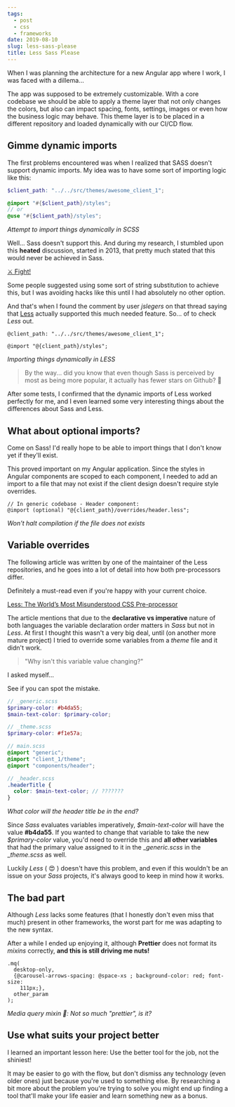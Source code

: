 ```yaml
---
tags:
  - post
  - css
  - frameworks
date: 2019-08-10
slug: less-sass-please
title: Less Sass Please
---
```


When I was planning the architecture for a new Angular app where I work, I was faced with a dillema...

The app was supposed to be extremely customizable. With a core codebase we should be able to apply a theme layer that not only changes the colors, but also can impact spacing, fonts, settings, images or even how the business logic may behave. This theme layer is to be placed in a different repository and loaded dynamically with our CI/CD flow.

## Gimme dynamic imports

The first problems encountered was when I realized that SASS doesn't support dynamic imports. My idea was to have some sort of importing logic like this:

```scss
$client_path: "../../src/themes/awesome_client_1";

@import "#{$client_path}/styles";
// or
@use "#{$client_path}/styles";
```

_Attempt to import things dynamically in SCSS_

Well... Sass doesn't support this. And during my research, I stumbled upon this **heated** discussion, started in 2013, that pretty much stated that this would never be achieved in Sass.

[⚔️ Fight!](https://github.com/sass/sass/issues/739)

Some people suggested using some sort of string substitution to achieve this, but I was avoiding hacks like this until I had absolutely no other option.

And that's when I found the comment by user _jslegers_ on that thread saying that [Less](http://www.lesscss.org) actually supported this much needed feature. So... of to check _Less_ out.

```less
@client_path: "../../src/themes/awesome_client_1";

@import "@{client_path}/styles";
```

_Importing things dynamically in LESS_

> By the way... did you know that even though Sass is perceived by most as being more popular, it actually has fewer stars on Github? 🤯

After some tests, I confirmed that the dynamic imports of Less worked perfectly for me, and I even learned some very interesting things about the differences about Sass and Less.

## What about optional imports?

Come on Sass! I'd really hope to be able to import things that I don't know yet if they'll exist.

This proved important on my Angular application. Since the styles in Angular components are scoped to each component, I needed to add an import to a file that may not exist if the client design doesn't require style overrides.

```less
// In generic codebase - Header component:
@import (optional) "@{client_path}/overrides/header.less";
```

_Won't halt compilation if the file does not exists_

## Variable overrides

The following article was written by one of the maintainer of the Less repositories, and he goes into a lot of detail into how both pre-processors differ.

Definitely a must-read even if you're happy with your current choice.

[Less: The World’s Most Misunderstood
CSS Pre-processor](https://getcrunch.co/2015/10/08/less-the-worlds-most-misunderstood-css-pre-processor/)

The article mentions that due to the **declarative vs imperative** nature of both languages the variable declaration order matters in _Sass_ but not in _Less_. At first I thought this wasn't a very big deal, until (on another more mature project) I tried to override some variables from a _theme_ file and it didn't work.

> "Why isn't this variable value changing?"

I asked myself...

See if you can spot the mistake.

```scss
// _generic.scss
$primary-color: #b4da55;
$main-text-color: $primary-color;

// _theme.scss
$primary-color: #f1e57a;

// main.scss
@import "generic";
@import "client_1/theme";
@import "components/header";

// _header.scss
.headerTitle {
  color: $main-text-color; // ???????
}
```

_What color will the header title be in the end?_

Since _Sass_ evaluates variables imperatively, _\$main-text-color_ will have the value **#b4da55**. If you wanted to change that variable to take the new _\$primary-color_ value, you'd need to override this and **all other variables** that had the primary value assigned to it in the \__generic.scss_ in the \__theme.scss_ as well.

Luckily _Less_ ( 😍 ) doesn't have this problem, and even if this wouldn't be an issue on your _Sass_ projects, it's always good to keep in mind how it works.

## The bad part

Although _Less_ lacks some features (that I honestly don't even miss that much) present in other frameworks, the worst part for me was adapting to the new syntax.

After a while I ended up enjoying it, although **Prettier** does not format its _mixins_ correctly, **and this is still driving me nuts!**

```less
.mq(
  desktop-only,
  {@carousel-arrows-spacing: @space-xs ; background-color: red; font-size:
    111px;},
  other_param
);
```

_Media query mixin 👺: Not so much "prettier", is it?_

## Use what suits your project better

I learned an important lesson here: Use the better tool for the job, not the shiniest!

It may be easier to go with the flow, but don't dismiss any technology (even older ones) just because you're used to something else. By researching a bit more about the problem you're trying to solve you might end up finding a tool that'll make your life easier and learn something new as a bonus.
